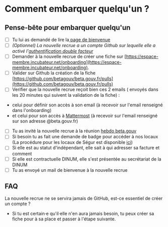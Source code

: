 # Comment embarquer quelqu'un ?

## Pense-bête pour embarquer quelqu'un

* [ ] Tu lui as demandé de lire la[ page de bienvenue](../../travailler-a-beta-gouv/bienvenue/)
* [ ] _(Optionnel) La nouvelle recrue a un compte Github sur lequelle elle a activé l'_[_authentification double facteur_](https://github.com/settings/security)
* [ ] Demander à la nouvelle recrue de créer une fiche sur [https://espace-membre.incubateur.net/onboarding](https://espace-membre.incubateur.net/onboarding).
* [ ] Valider sur Github la création de la fiche [https://github.com/betagouv/beta.gouv.fr/pulls](https://github.com/betagouv/beta.gouv.fr/pulls)
* [ ] Verifier que la nouvelle recrue reçoit bien ces 2 emails ( envoyés dans les 20 minutes qui suivent la validation de la fiche) :&#x20;

<!---->

* celui pour définir son accès à son email (à recevoir sur l'email renseigné dans l'onboarding)
* &#x20;et celui pour son accès à [Mattermost](https://mattermost.incubateur.net) (à recevoir sur l'email renseigné sur son adresse @beta.gouv.fr)

<!---->

* [ ] Tu as invité la nouvelle recrue à la réunion [hebdo beta.gouv](../../travailler-a-beta-gouv/actions-transverses/rituels/standup.md)
* [ ] Si besoin tu as fait une demande de badge pour accéder à nos locaux (La procédure pour les locaux de Ségur est disponible [ici](../../decouvrir-les-guides-des-autres-incubateurs/incubateur-de-la-dinum/locaux/badge-pour-travailler-a-segur/))
* [ ] Si elle est au statut d'indépendant, elle sait à qui adresser sa facture et comment
* [ ] Si elle est contractuelle DINUM, elle s'est présentée au secrétariat de la DINUM
* [ ] Tu as envoyé un mail de bienvenue à la nouvelle recrue

## FAQ

La nouvelle recrue ne se servira jamais de GitHub, est-ce essentiel de créer un compte ?

* Si tu est certain·e qu'il·elle n'en aura jamais besoin, tu peux créer sa fiche pour à sa place et passer à l'étape suivante.
